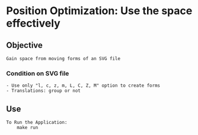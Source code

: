 # Position Optimization: Use the space effectively

## 		Objective
    Gain space from moving forms of an SVG file 
	
### 		Condition on SVG file
    - Use only "l, c, z, m, L, C, Z, M" option to create forms
    - Translations: group or not


## 		Use
    To Run the Application: 
		make run
